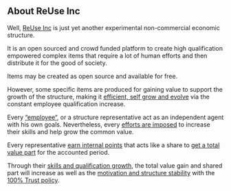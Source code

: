 ## About ReUse Inc

Well, [ReUse Inc](https://pizza-soft.ru/2020/04/30/about-reuse-inc/) is just yet another experimental non-commercial economic structure.

It is an open sourced and crowd funded platform to create high qualification empowered complex items that require a lot of human efforts and then distribute it for the good of society.

Items may be created as open source and available for free.

However, some specific items are produced for gaining value to support the growth of the structure, making it [efficient, self grow and evolve](https://pizza-soft.ru/2020/04/30/the-efficiency-at-reuse-inc/) via the constant employee qualification increase.

Every [“employee“](https://pizza-soft.ru/2020/04/30/employees-of-reuse-inc/), or a structure representative act as an independent agent with his own goals. Nevertheless, every [efforts are imposed](https://pizza-soft.ru/2020/04/30/the-time-in-reuse-inc/) to increase their skills and help grow the common value.

Every representative [earn internal points](https://pizza-soft.ru/2020/04/30/career-plan-in-reuse-inc/) that acts like a share to [get a total value part](https://pizza-soft.ru/2020/04/30/value-share-parts/) for the accounted period.

Through their [skills and qualification growth](https://pizza-soft.ru/2020/04/30/what-do-i-get-from-reuse-inc/), the total value gain and shared part will increase as well as the [motivation and structure stability](https://pizza-soft.ru/2020/04/30/discuss-it-all-in-reuse-inc/) with the [100% Trust policy](https://pizza-soft.ru/2020/04/30/trust-100-policy/). 

